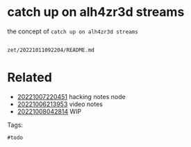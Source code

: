 # catch up on alh4zr3d streams

the concept of `catch up on alh4zr3d streams`

```
```

` zet/20221011092204/README.md `

# Related

- [20221007220451](/zet/20221007220451/README.md) hacking notes node
- [20221006213953](/zet/20221006213953/README.md) video notes
- [20221008042814](/zet/20221008042814/README.md) WIP

Tags:

    #todo
